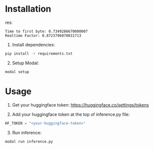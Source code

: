# Installation

res:
```
Time to first byte: 0.7349286670000007
Realtime Factor: 0.8723796078031713
```

1. Install dependencies:

```bash
pip install -r requirements.txt
```

2. Setup Modal:

```bash
modal setup
```

# Usage

1. Get your huggingface token: https://huggingface.co/settings/tokens

2. Add your huggingface token at the top of inference.py file:

```python
HF_TOKEN = "<your-huggingface-token>"
```

3. Run inference:

```bash
modal run inference.py
```
